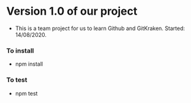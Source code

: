 # Version 1.0 of our project


 - This is a team project for us to  learn Github and GitKraken. Started: 14/08/2020.

### To install
- npm install
### To test
- npm test 
